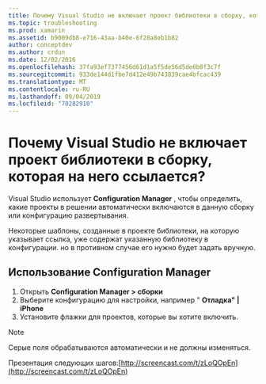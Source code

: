 ```yaml
---
title: Почему Visual Studio не включает проект библиотеки в сборку, которая на него ссылается?
ms.topic: troubleshooting
ms.prod: xamarin
ms.assetid: b9009db8-e716-43aa-b40e-6f28a8eb1b82
author: conceptdev
ms.author: crdun
ms.date: 12/02/2016
ms.openlocfilehash: 37fa93ef7377456d61d1a5f5de56d5de6b0f3c7f
ms.sourcegitcommit: 933de144d1fbe7d412e49b743839cae4bfcac439
ms.translationtype: MT
ms.contentlocale: ru-RU
ms.lasthandoff: 09/04/2019
ms.locfileid: "70282910"
---
```

# <a name="why-doesnt-visual-studio-include-my-referenced-library-project-in-my-build"></a>Почему Visual Studio не включает проект библиотеки в сборку, которая на него ссылается?

Visual Studio использует **Configuration Manager** , чтобы определить, какие проекты в решении автоматически включаются в данную сборку или конфигурацию развертывания.

Некоторые шаблоны, созданные в проекте библиотеки, на которую указывает ссылка, уже содержат указанную библиотеку в конфигурации. но в противном случае его нужно будет задать вручную.

## <a name="how-to-use-the-configuration-manager"></a>Использование Configuration Manager

1. Открыть **Configuration Manager > сборки**
2. Выберите конфигурацию для настройки, например " **Отладка" | iPhone**
3. Установите флажки для проектов, которые вы хотите включить.

> [!NOTE]
> Серые поля обрабатываются автоматически и не должны изменяться.

Презентация следующих шагов:[http://screencast.com/t/zLoQOpEn](http://screencast.com/t/zLoQOpEn)
